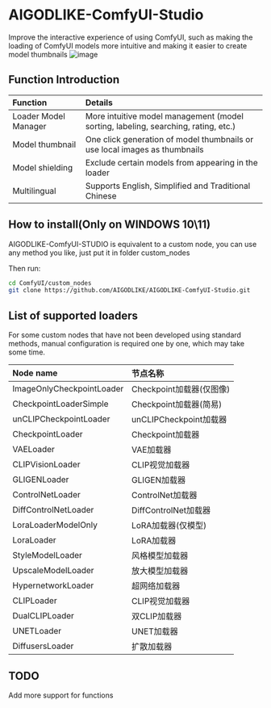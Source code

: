 # AIGODLIKE-ComfyUI-Studio
Improve the interactive experience of using ComfyUI, such as making the loading of ComfyUI models more intuitive and making it easier to create model thumbnails
![image](https://github.com/AIGODLIKE/ComfyUI-Studio/assets/116185401/093b1028-7b7b-4a85-b4ea-d71cdd82cf55)
## Function Introduction
|Function|Details|
|:----|:----|
|Loader Model Manager|More intuitive model management (model sorting, labeling, searching, rating, etc.)|
|Model thumbnail|One click generation of model thumbnails or use local images as thumbnails|
|Model shielding|Exclude certain models from appearing in the loader|
|Multilingual|Supports English, Simplified and Traditional Chinese|
## How to install(Only on WINDOWS 10\11)
AIGODLIKE-ComfyUI-STUDIO is equivalent to a custom node, you can use any method you like, just put it in folder custom_nodes

Then run:
```sh
cd ComfyUI/custom_nodes
git clone https://github.com/AIGODLIKE/AIGODLIKE-ComfyUI-Studio.git
```
## List of supported loaders
For some custom nodes that have not been developed using standard methods, manual configuration is required one by one, which may take some time.

|Node name|节点名称|
|:----|:----|
|ImageOnlyCheckpointLoader|Checkpoint加载器(仅图像)|
|CheckpointLoaderSimple|Checkpoint加载器(简易)|
|unCLIPCheckpointLoader|unCLIPCheckpoint加载器|
|CheckpointLoader|Checkpoint加载器|
|VAELoader|VAE加载器|
|CLIPVisionLoader|CLIP视觉加载器|
|GLIGENLoader|GLIGEN加载器|
|ControlNetLoader|ControlNet加载器|
|DiffControlNetLoader|DiffControlNet加载器|
|LoraLoaderModelOnly|LoRA加载器(仅模型)|
|LoraLoader|LoRA加载器|
|StyleModelLoader|风格模型加载器|
|UpscaleModelLoader|放大模型加载器|
|HypernetworkLoader|超网络加载器|
|CLIPLoader|CLIP视觉加载器|
|DualCLIPLoader|双CLIP加载器|
|UNETLoader|UNET加载器|
|DiffusersLoader|扩散加载器|

## TODO
Add more support for functions
